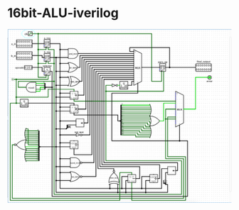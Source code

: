 # 16bit-ALU-iverilog
![](https://github.com/0xrutvij/16bit-ALU-iverilog/blob/main/circuit_diagrams/Screen%20Shot%202020-11-18%20at%2012.20.01%20AM.png)
